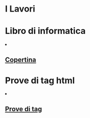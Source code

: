 <h1>I Lavori</h1>
<h1>Libro di informatica</h1>
<li><h2><a href="Copertina.html">Copertina</a>
<br>
<h1>Prove di tag html</h1>
<li><h2><a href="Howto.html">Prove di tag</a>
